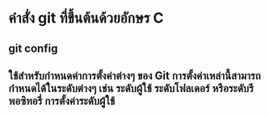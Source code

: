 # คำสั่ง git ที่ขึ้นต้นด้วยอักษร C
## git config 
## ใช้สำหรับกำหนดค่าการตั้งค่าต่างๆ ของ Git การตั้งค่าเหล่านี้สามารถกำหนดได้ในระดับต่างๆ เช่น ระดับผู้ใช้ ระดับโฟลเดอร์ หรือระดับรีพอซิทอรี่ การตั้งค่าระดับผู้ใช้
